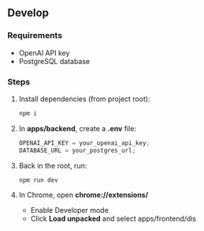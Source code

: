 ## Develop

### Requirements

- OpenAI API key
- PostgreSQL database

### Steps

1. Install dependencies (from project root):

   ```bash
   npm i
   ```

2. In **apps/backend**, create a **.env** file:

   ```typescript
   OPENAI_API_KEY = your_openai_api_key;
   DATABASE_URL = your_postgres_url;
   ```

3. Back in the root, run:

   ```bash
   npm run dev
   ```

4. In Chrome, open **chrome://extensions/**
   - Enable Developer mode
   - Click **Load unpacked** and select apps/frontend/dis
